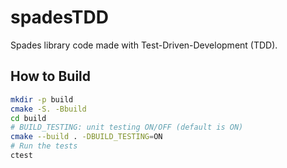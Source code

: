 # spadesTDD
Spades library code made with Test-Driven-Development (TDD).

## How to Build

```bash
mkdir -p build
cmake -S. -Bbuild
cd build
# BUILD_TESTING: unit testing ON/OFF (default is ON)
cmake --build . -DBUILD_TESTING=ON
# Run the tests
ctest
```